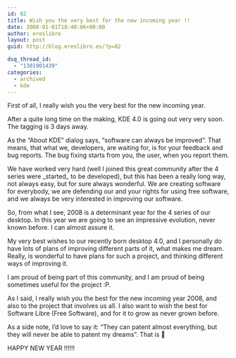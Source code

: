 ```yaml
---
id: 82
title: Wish you the very best for the new incoming year !!
date: 2008-01-01T18:40:06+00:00
author: ereslibre
layout: post
guid: http://blog.ereslibre.es/?p=82

dsq_thread_id:
  - "1301901439"
categories:
  - archived
  - kde
---
```

First of all, I really wish you the very best for the new incoming year.

After a quite long time on the making, KDE 4.0 is going out very very soon. The tagging is 3 days away.

As the &#8220;About KDE&#8221; dialog says, &#8220;software can always be improved&#8221;. That means, that what we, developers, are waiting for, is for your feedback and bug reports. The bug fixing starts from you, the user, when you report them.

We have worked very hard (well I joined this great community after the 4 series were \_started\_ to be developed), but this has been a really long way, not always easy, but for sure always wonderful. We are creating software for everybody, we are defending our and your rights for using free software, and we always be very interested in improving our software.

So, from what I see, 2008 is a determinant year for the 4 series of our desktop. In this year we are going to see an impressive evolution, never known before. I can almost assure it.

My very best wishes to our recently born desktop 4.0, and I personally do have lots of plans of improving different parts of it, what makes me dream. Really, is wonderful to have plans for such a project, and thinking different ways of improving it.

I am proud of being part of this community, and I am proud of being sometimes useful for the project :P.

As I said, I really wish you the best for the new incoming year 2008, and also to the project that involves us all. I also want to wish the best for Software Libre (Free Software), and for it to grow as never grown before.

As a side note, I&#8217;d love to say it: &#8220;They can patent almost everything, but they will never be able to patent my dreams&#8221;. That is 🙂

HAPPY NEW YEAR !!!!!!
